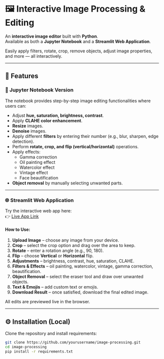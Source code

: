 # 🖼️ Interactive Image Processing & Editing  

An **interactive image editor** built with **Python**.  
Available as both a **Jupyter Notebook** and a **Streamlit Web Application**.  

Easily apply filters, rotate, crop, remove objects, adjust image properties, and more — all interactively.  

---

## 🚀 Features  

### 🔹 Jupyter Notebook Version  
The notebook provides step-by-step image editing functionalities where users can:  
- Adjust **hue, saturation, brightness, contrast**.  
- Apply **CLAHE color enhancement**.  
- **Resize** images.  
- **Denoise** images.  
- Apply different **filters** by entering their number (e.g., blur, sharpen, edge detection).  
- Perform **rotate, crop, and flip (vertical/horizontal)** operations.  
- Apply effects:  
  - Gamma correction  
  - Oil painting effect  
  - Watercolor effect  
  - Vintage effect  
  - Face beautification  
- **Object removal** by manually selecting unwanted parts.  

---

### 🌐 Streamlit Web Application  
Try the interactive web app here:  
👉 [Live App Link](PUT-YOUR-LINK-HERE)  

#### How to Use:  
1. **Upload Image** – choose any image from your device.  
2. **Crop** – select the crop option and drag over the area to keep.  
3. **Rotate** – enter a rotation angle (e.g., 90, 180).  
4. **Flip** – choose **Vertical** or **Horizontal** flip.  
5. **Adjustments** – brightness, contrast, hue, saturation, CLAHE.  
6. **Filters & Effects** – oil painting, watercolor, vintage, gamma correction, beautification.  
7. **Object Removal** – select the eraser tool and draw over unwanted objects.  
8. **Text & Emojis** – add custom text or emojis.  
9. **Download Result** – once satisfied, download the final edited image.  

All edits are previewed live in the browser.  

---

## ⚙️ Installation (Local)  

Clone the repository and install requirements:  

```bash
git clone https://github.com/yourusername/image-processing.git
cd image-processing
pip install -r requirements.txt